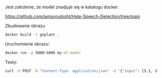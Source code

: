 Jest założenie, że model znadjuje się w katalogu docker.

https://github.com/iamsonubisht/Hate-Speech-Detection/tree/main

Zbudowanie obrazu

```cmd
docker build -t goplant .
```

Uruchomienie obrazu:

```cmd
docker run -p 5000:5000 my-ml-model
```

Testy:

```cmd
curl -X POST -H "Content-Type: application/json" -d '{"input": [5.1, 3.5, 1.4, 0.2]}' http://localhost:5000/predict

```